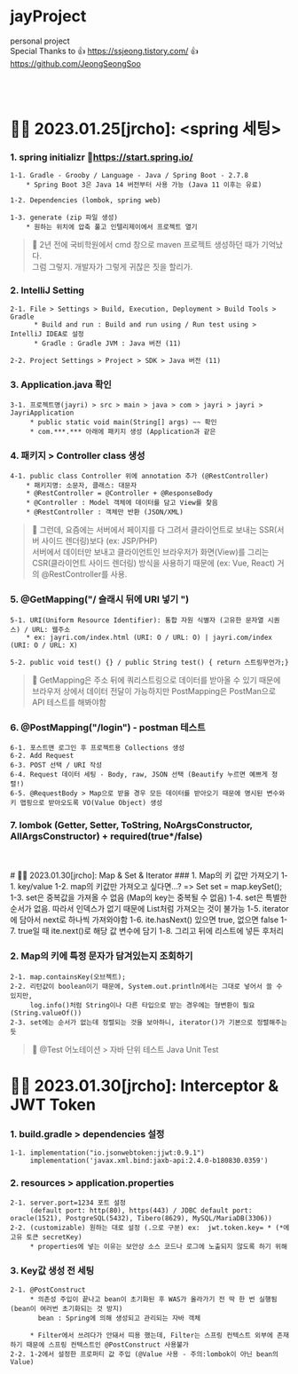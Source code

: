 # jayProject
personal project   
Special Thanks to 👍 https://ssjeong.tistory.com/   👍 https://github.com/JeongSeongSoo

<br/>
<br/>

# 🐠📖 2023.01.25[jrcho]: <spring 세팅>
### 1. spring initializr     🔗https://start.spring.io/

    1-1. Gradle - Grooby / Language - Java / Spring Boot - 2.7.8
        * Spring Boot 3은 Java 14 버전부터 사용 가능 (Java 11 이후는 유료)
        
    1-2. Dependencies (lombok, spring web)
    
    1-3. generate (zip 파일 생성)
        * 원하는 위치에 압축 풀고 인텔리제이에서 프로젝트 열기

> 💬 2년 전에 국비학원에서 cmd 창으로 maven 프로젝트 생성하던 때가 기억났다.   
     그럼 그렇지. 개발자가 그렇게 귀찮은 짓을 할리가.


### 2. IntelliJ Setting   

    2-1. File > Settings > Build, Execution, Deployment > Build Tools > Gradle
          * Build and run : Build and run using / Run test using > IntelliJ IDEA로 설정
          * Gradle : Gradle JVM : Java 버전 (11)
    
    2-2. Project Settings > Project > SDK > Java 버전 (11)

### 3. Application.java 확인   

    3-1. 프로젝트명(jayri) > src > main > java > com > jayri > jayri > JayriApplication 
         * public static void main(String[] args) ~~ 확인
         * com.***.*** 아래에 패키지 생성 (Application과 같은 
         
### 4. 패키지 > Controller class 생성   

    4-1. public class Controller 위에 annotation 추가 (@RestController)
        * 패키지명: 소문자, 클래스: 대문자
        * @RestController = @Controller + @ResponseBody
        * @Controller : Model 객체에 데이터를 담고 View를 찾음 
        * @RestController : 객체만 반환 (JSON/XML)
    
> 💬 그런데, 요즘에는 서버에서 페이지를 다 그려서 클라이언트로 보내는 SSR(서버 사이드 렌더링)보다 (ex: JSP/PHP)   
  서버에서 데이터만 보내고 클라이언트인 브라우저가 화면(View)를 그리는 CSR(클라이언트 사이드 렌더링) 방식을 사용하기 때문에 (ex: Vue, React)
  거의 @RestController를 사용.
  
### 5. @GetMapping("/   슬래시 뒤에 URI 넣기  ")   

    5-1. URI(Uniform Resource Identifier): 통합 자원 식별자 (고유한 문자열 시퀀스) / URL: 웹주소
        * ex: jayri.com/index.html (URI: O / URL: O) | jayri.com/index (URI: O / URL: X)
    
    5-2. public void test() {} / public String test() { return 스트링무언가;}

> 💬 GetMapping은 주소 뒤에 쿼리스트링으로 데이터를 받아올 수 있기 때문에 브라우저 상에서 데이터 전달이 가능하지만 PostMapping은 PostMan으로 API 테스트를 해봐야함

### 6. @PostMapping("/login") - postman 테스트   
    6-1. 포스트맨 로그인 후 프로젝트용 Collections 생성
    6-2. Add Request
    6-3. POST 선택 / URI 작성
    6-4. Request 데이터 세팅 - Body, raw, JSON 선택 (Beautify 누르면 예쁘게 정렬!)
    6-5. @RequestBody > Map으로 받을 경우 모든 데이터를 받아오기 때문에 명시된 변수와 키 맵핑으로 받아오도록 VO(Value Object) 생성   

### 7. lombok (Getter, Setter, ToString, NoArgsConstructor, AllArgsConstructor) + required(true*/false)
   

<br/>
<br/>
# 🐠📖 2023.01.30[jrcho]: Map & Set & Iterator
### 1. Map의 키 값만 가져오기
     1-1. key/value
     1-2. map의 키값만 가져오고 싶다면...? => Set<String> set = map.keySet();
     1-3. set은 중복값을 가져올 수 없음 (Map의 key는 중복될 수 없음)
     1-4. set은 특별한 순서가 없음. 따라서 인덱스가 없기 때문에 List처럼 가져오는 것이 불가능
     1-5. iterator에 담아서 next로 하나씩 가져와야함
     1-6. ite.hasNext() 있으면 true, 없으면 false
     1-7. true일 때 ite.next()로 해당 값 변수에 담기
     1-8. 그리고 뒤에 리스트에 넣든 후처리
   
### 2. Map의 키에 특정 문자가 담겨있는지 조회하기
    2-1. map.containsKey(오브젝트);
    2-2. 리턴값이 boolean이기 때문에, System.out.println에서는 그대로 넣어서 쓸 수 있지만, 
         log.info()처럼 String이나 다른 타입으로 받는 경우에는 형변환이 필요 (String.valueOf())
    2-3. set에는 순서가 없는데 정렬되는 것을 보아하니, iterator()가 기본으로 정렬해주는듯
    
> 💬 @Test 어노테이션 > 자바 단위 테스트 Java Unit Test
    
    
# 🐠📖 2023.01.30[jrcho]: Interceptor & JWT Token

### 1. build.gradle > dependencies 설정
    1-1. implementation("io.jsonwebtoken:jjwt:0.9.1")
         implementation('javax.xml.bind:jaxb-api:2.4.0-b180830.0359')
### 2. resources > application.properties
    2-1. server.port=1234 포트 설정   
         (default port: http(80), https(443) / JDBC default port: oracle(1521), PostgreSQL(5432), Tibero(8629), MySQL/MariaDB(3306))
    2-2. (customizable) 원하는 대로 설정 (.으로 구분) ex:  jwt.token.key= * (*에 고유 토큰 secretKey) 
         * properties에 넣는 이유는 보안상 소스 코드나 로그에 노출되지 않도록 하기 위해   
         
### 3. Key값 생성 전 세팅
    2-1. @PostConstruct 
         * 의존성 주입이 끝나고 bean이 초기화된 후 WAS가 올라가기 전 딱 한 번 실행됨 (bean이 여러번 초기화되는 것 방지)
           bean : Spring에 의해 생성되고 관리되는 자바 객체
           
         * Filter에서 쓰려다가 안돼서 띠용 했는데, Filter는 스프링 컨텍스트 외부에 존재하기 때문에 스프링 컨텍스트인 @PostConstruct 사용불가  
    2-2. 1-2에서 설정한 프로퍼티 값 주입 (@Value 사용 - 주의:lombok이 아닌 bean의 Value)
        
